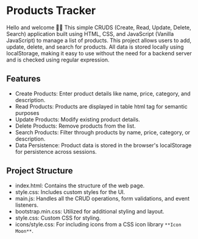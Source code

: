 # Products Tracker
Hello and welcome 🙋‍♂
This simple CRUDS (Create, Read, Update, Delete, Search) application built using HTML, CSS, and JavaScript (Vanilla JavaScript) to manage a list of products. This project allows users to add, update, delete, and search for products. All data is stored locally using localStorage, making it easy to use without the need for a backend server and is checked using regular expression.

## Features
- Create Products: Enter product details like name, price, category, and description.
- Read Products: Products are displayed in table html tag for semantic purposes
- Update Products: Modify existing product details.
- Delete Products: Remove products from the list.
- Search Products: Filter through products by name, price, category, or description.
- Data Persistence: Product data is stored in the browser's localStorage for persistence across sessions.

## Project Structure
- index.html: Contains the structure of the web page.
- style.css: Includes custom styles for the UI.
- main.js: Handles all the CRUD operations, form validations, and event listeners.
- bootstrap.min.css: Utilized for additional styling and layout.
- style.css: Custom CSS for styling.
- icons/style.css: For including icons from a CSS icon library `**Icon Moon**`.
